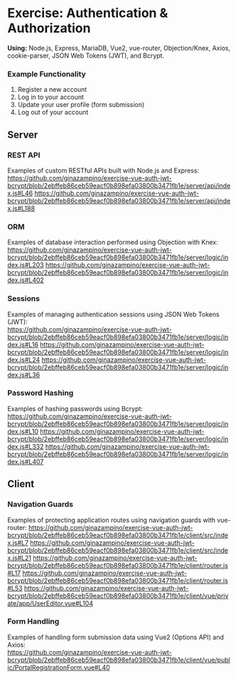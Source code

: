 # Exercise: Authentication & Authorization
**Using:** Node.js, Express, MariaDB, Vue2, vue-router, Objection/Knex, Axios, cookie-parser, JSON Web Tokens (JWT), and Bcrypt.

### Example Functionality
1. Register a new account
2. Log in to your account
3. Update your user profile (form submission)
4. Log out of your account

## Server

### REST API
Examples of custom RESTful APIs built with Node.js and Express:  
https://github.com/ginazampino/exercise-vue-auth-jwt-bcrypt/blob/2ebffeb86ceb59eacf0b898efa03800b3471fb1e/server/api/index.js#L46
https://github.com/ginazampino/exercise-vue-auth-jwt-bcrypt/blob/2ebffeb86ceb59eacf0b898efa03800b3471fb1e/server/api/index.js#L188

### ORM
Examples of database interaction performed using Objection with Knex:  
https://github.com/ginazampino/exercise-vue-auth-jwt-bcrypt/blob/2ebffeb86ceb59eacf0b898efa03800b3471fb1e/server/logic/index.js#L203
https://github.com/ginazampino/exercise-vue-auth-jwt-bcrypt/blob/2ebffeb86ceb59eacf0b898efa03800b3471fb1e/server/logic/index.js#L402

### Sessions
Examples of managing authentication sessions using JSON Web Tokens (JWT):  
https://github.com/ginazampino/exercise-vue-auth-jwt-bcrypt/blob/2ebffeb86ceb59eacf0b898efa03800b3471fb1e/server/logic/index.js#L16
https://github.com/ginazampino/exercise-vue-auth-jwt-bcrypt/blob/2ebffeb86ceb59eacf0b898efa03800b3471fb1e/server/logic/index.js#L24
https://github.com/ginazampino/exercise-vue-auth-jwt-bcrypt/blob/2ebffeb86ceb59eacf0b898efa03800b3471fb1e/server/logic/index.js#L36

### Password Hashing
Examples of hashing passwords using Bcrypt:  
https://github.com/ginazampino/exercise-vue-auth-jwt-bcrypt/blob/2ebffeb86ceb59eacf0b898efa03800b3471fb1e/server/logic/index.js#L10
https://github.com/ginazampino/exercise-vue-auth-jwt-bcrypt/blob/2ebffeb86ceb59eacf0b898efa03800b3471fb1e/server/logic/index.js#L332
https://github.com/ginazampino/exercise-vue-auth-jwt-bcrypt/blob/2ebffeb86ceb59eacf0b898efa03800b3471fb1e/server/logic/index.js#L407

## Client

### Navigation Guards
Examples of protecting application routes using navigation guards with vue-router:
https://github.com/ginazampino/exercise-vue-auth-jwt-bcrypt/blob/2ebffeb86ceb59eacf0b898efa03800b3471fb1e/client/src/index.js#L7
https://github.com/ginazampino/exercise-vue-auth-jwt-bcrypt/blob/2ebffeb86ceb59eacf0b898efa03800b3471fb1e/client/src/index.js#L21
https://github.com/ginazampino/exercise-vue-auth-jwt-bcrypt/blob/2ebffeb86ceb59eacf0b898efa03800b3471fb1e/client/router.js#L17
https://github.com/ginazampino/exercise-vue-auth-jwt-bcrypt/blob/2ebffeb86ceb59eacf0b898efa03800b3471fb1e/client/router.js#L53
https://github.com/ginazampino/exercise-vue-auth-jwt-bcrypt/blob/2ebffeb86ceb59eacf0b898efa03800b3471fb1e/client/vue/private/app/UserEditor.vue#L104

### Form Handling
Examples of handling form submission data using Vue2 (Options API) and Axios:  
https://github.com/ginazampino/exercise-vue-auth-jwt-bcrypt/blob/2ebffeb86ceb59eacf0b898efa03800b3471fb1e/client/vue/public/PortalRegistrationForm.vue#L40
